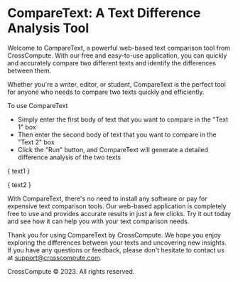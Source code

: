 # CompareText: A Text Difference Analysis Tool

Welcome to CompareText, a powerful web-based text comparison tool from CrossCompute. With our free and easy-to-use application, you can quickly and accurately compare two different texts and identify the differences between them.

Whether you're a writer, editor, or student, CompareText is the perfect tool for anyone who needs to compare two texts quickly and efficiently. 

To use CompareText 
- Simply enter the first body of text that you want to compare in the "Text 1" box 
- Then enter the second body of text that you want to compare in the "Text 2" box 
- Click the "Run" button, and CompareText will generate a detailed difference analysis of the two texts 

{ text1 }

{ text2 }

With CompareText, there's no need to install any software or pay for expensive text comparison tools. Our web-based application is completely free to use and provides accurate results in just a few clicks. Try it out today and see how it can help you with your text comparison needs.

Thank you for using CompareText by CrossCompute. We hope you enjoy exploring the differences between your texts and uncovering new insights. If you have any questions or feedback, please don't hesitate to contact us at support@crosscompute.com.

CrossCompute © 2023. All rights reserved.